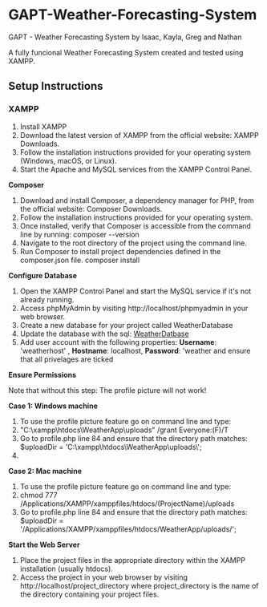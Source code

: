 # GAPT-Weather-Forecasting-System
GAPT - Weather Forecasting System by Isaac, Kayla, Greg and Nathan

A fully funcional Weather Forecasting System created and tested using XAMPP.

## Setup Instructions

### **XAMPP**
1. Install XAMPP
2. Download the latest version of XAMPP from the official website: XAMPP Downloads.
3. Follow the installation instructions provided for your operating system (Windows, macOS, or Linux).
4. Start the Apache and MySQL services from the XAMPP Control Panel.

**Composer**
1. Download and install Composer, a dependency manager for PHP, from the official website: Composer Downloads.
2. Follow the installation instructions provided for your operating system.
3. Once installed, verify that Composer is accessible from the command line by running: composer --version
4. Navigate to the root directory of the project using the command line.
5. Run Composer to install project dependencies defined in the composer.json file. composer install

**Configure Database**
1. Open the XAMPP Control Panel and start the MySQL service if it's not already running.
2. Access phpMyAdmin by visiting http://localhost/phpmyadmin in your web browser.
3. Create a new database for your project called WeatherDatabase
4. Update the database with the sql: [WeatherDatbase](https://github.com/StaticRevo/GAPT-Weather-Forecasting-System/blob/main/LoginWeather/sql/WeatherDatabase.sql)
5. Add user account with the following properties: **Username**: 'weatherhost' , **Hostname**: localhost, **Password**: 'weather and ensure that all privelages are ticked

**Ensure Permissions**

Note that without this step: The profile picture will not work!

**Case 1: Windows machine**
1. To use the profile picture feature go on command line and type:
2. "C:\xampp\htdocs\WeatherApp\uploads" /grant Everyone:(F)/T
3. Go to profile.php line 84 and ensure that the directory path matches:  $uploadDir = 'C:\\xampp\\htdocs\\WeatherApp\\uploads\\';
4. 
**Case 2: Mac machine**
1. To use the profile picture feature go on command line and type:
2. chmod 777 /Applications/XAMPP/xamppfiles/htdocs/(ProjectName)/uploads
3. Go to profile.php line 84 and ensure that the directory path matches: $uploadDir = '/Applications/XAMPP/xamppfiles/htdocs/WeatherApp/uploads/';

**Start the Web Server**
1. Place the project files in the appropriate directory within the XAMPP installation (usually htdocs).
2. Access the project in your web browser by visiting http://localhost/project_directory where project_directory is the name of the directory containing your project files.
